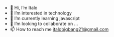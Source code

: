 - 👋 Hi, I’m Italo
- 👀 I’m interested in technology
- 🌱 I’m currently learning javascript
- 💞️ I’m looking to collaborate on ...
- 📫 How to reach me italobigbang21@gmail.com

<!---
kuramato/kuramato is a ✨ special ✨ repository because its `README.md` (this file) appears on your GitHub profile.
You can click the Preview link to take a look at your changes.
--->
